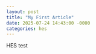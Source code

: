```yaml
---
layout: post
title: "My First Article"
date: 2025-07-24 14:43:00 -0000
categories: hes
---
```


HES test
